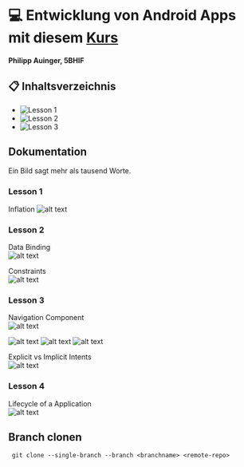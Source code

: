 # :computer: Entwicklung von Android Apps mit diesem [Kurs](https://classroom.udacity.com/courses/ud9012)
#### Philipp Auinger, 5BHIF

## :clipboard: Inhaltsverzeichnis
 - ![Lesson 1](https://github.com/1920-5bhif-nvs/1920-5bhif-nvs-udacity-labs-philippAuinger/edit/master/Lesson_1)
 - ![Lesson 2](https://github.com/1920-5bhif-nvs/1920-5bhif-nvs-udacity-labs-philippAuinger/edit/master/Lesson_2)
 - ![Lesson 3](https://github.com/1920-5bhif-nvs/1920-5bhif-nvs-udacity-labs-philippAuinger/edit/master/Lesson_3)
 
## Dokumentation
Ein Bild sagt mehr als tausend Worte.
### Lesson 1
Inflation
![alt text](https://github.com/1920-5bhif-nvs/1920-5bhif-nvs-udacity-labs-philippAuinger/Images/inflation.png)      

### Lesson 2
Data Binding     
![alt text](https://github.com/1920-5bhif-nvs/1920-5bhif-nvs-udacity-labs-philippAuinger/Images/databinding.png)      

Constraints     
![alt text](https://github.com/1920-5bhif-nvs/1920-5bhif-nvs-udacity-labs-philippAuinger/Images/constraints.png)      

### Lesson 3
Navigation Component     
![alt text](https://github.com/1920-5bhif-nvs/1920-5bhif-nvs-udacity-labs-philippAuinger/Images/NavigationComponent.png)      

![alt text](https://github.com/1920-5bhif-nvs/1920-5bhif-nvs-udacity-labs-philippAuinger/Images/first.png)
![alt text](https://github.com/1920-5bhif-nvs/1920-5bhif-nvs-udacity-labs-philippAuinger/Images/second.png)
![alt text](https://github.com/1920-5bhif-nvs/1920-5bhif-nvs-udacity-labs-philippAuinger/Images/third.png)

Explicit vs Implicit Intents         
![alt text](https://github.com/1920-5bhif-nvs/1920-5bhif-nvs-udacity-labs-philippAuinger/Images/explicitVsImplicit.png)   
### Lesson 4

Lifecycle of a Application       
![alt text](https://github.com/1920-5bhif-nvs/1920-5bhif-nvs-udacity-labs-philippAuinger/Images/lifecycle.png)       

## Branch clonen
```
 git clone --single-branch --branch <branchname> <remote-repo>
```
